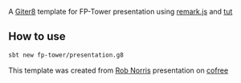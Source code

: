 A [Giter8][g8] template for FP-Tower presentation using [remark.js][remark.js] and [tut][tut] 

## How to use

```bash
sbt new fp-tower/presentation.g8
```


This template was created from [Rob Norris][tpolecat] presentation on [cofree][cofree]

[g8]: http://www.foundweekends.org/giter8/
[remark.js]: https://remarkjs.com/#1
[tut]: https://github.com/tpolecat/tut
[tpolecat]: https://github.com/tpolecat
[cofree]: https://github.com/tpolecat/cofree